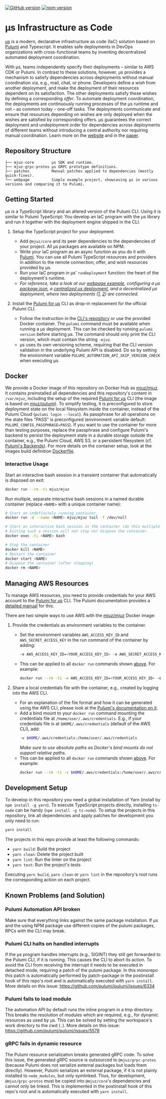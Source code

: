 [![GitHub version](https://badge.fury.io/gh/mjuz-iac%2Fmjuz.svg)](https://badge.fury.io/gh/mjuz-iac%2Fmjuz)
[![npm version](https://badge.fury.io/js/%40mjuz%2Fcore.svg)](https://badge.fury.io/js/%40mjuz%2Fcore)

# µs Infrastructure as Code

[µs](https://mjuz.rocks) is a modern, declarative infrastructure as code (IaC) solution based on [Pulumi](https://pulumi.com) and Typescript.
It enables safe deployments in DevOps organizations with cross-functional teams
by inventing decentralized automated deployment coordination.

With µs, teams independently specify their deployments – similar to AWS CDK or Pulumi.
In contrast to these solutions, however,
µs provides a mechanism to satisfy dependencies across deployments
without manual coordination via, e.g., mail, chat, or phone.
Developers define a *wish* from another deployment,
and make the deployment of their resources dependent on its satisfaction.
The other deployments satisfy these wishes
by defining a corresponding *offer*.
To automate deployment coordination,
the deployments are continuously running processes of the  µs runtime and not – as common today – one-off tasks.
The deployments communicate and ensure that resources depending on wishes are
only deployed when the wishes are satisfied by corresponding offers.
µs guarantees the correct deployment and undeployment order
for dependencies across deployments of different teams without introducing a central authority
nor requiring  manual coordination.
Learn more on the [website](https://mjuz.rocks) and in the [paper](https://mjuz.rocks/assets/pdf/papers/2021_Automating-Serverless-Deployments-for-DevOps-Organizations.pdf).

## Repository Structure

```
├── mjuz-core        µs SDK and runtime.
├── mjuz-grpc-protos µs GRPC prototype definitions.
├── patches          Manual patches applied to dependencies (mostly quick-fixes).
└── webpage          Simple example project, showcasing µs in various versions and comparing it to Pulumi.
```

## Getting Started

µs is a TypeScript library and an altered version of the Pulumi CLI.
Using it is similar to Pulumi TypeScript:
You develop an IaC program with the µs library and run it together with the deployment engine shipped in the CLI.

1. Setup the TypeScript project for your deployment.
	
	* Add `@mjuz/core` and its peer dependencies to the dependencies of your project.
	  All µs packages are available on NPM.
	* Write your IaC program as an async function as you do it with [Pulumi](https://pulumi.com). 
	  You can use all Pulumi TypeScript resources and providers in addition to the remote connection, offer,
	  and wish resources provided by µs.
	* Run your IaC program in µs' `runDeployment` function: the heart of the deployment's runtime.
	* *For reference, take a look at our [webpage example](webpage),
	  configuring a µs [package.json](webpage/package.json),
	  a [centralized µs deployment](webpage/src/central-mjuz/index.ts),
	  and a decentralized µs deployment,
	  where two deployments ([1](webpage/src/decentral-mjuz/bucket/index.ts), [2](webpage/src/decentral-mjuz/content/index.ts)) are connected.*
	
2. Install the [Pulumi for µs](https://github.com/mjuz-iac/pulumi) CLI as drop-in replacement for the official Pulumi CLI.

	* Follow the instruction in the [CLI's repository](https://github.com/mjuz-iac/pulumi)
	  or use the provided Docker container. The `pulumi` command must be available when running a µs deployment.
	  This can be checked by running `pulumi version` before starting µs. The command should only print the CLI version,
	  which must contain the string `-mjuz`.
	* µs uses its own versioning scheme, requiring that the CLI version validation in the underlying Pulumi API
	  is disabled. Do so by setting the environment variable `PULUMI_AUTOMATION_API_SKIP_VERSION_CHECK` when
	  executing µs.
	
## Docker

We provide a Docker image of this repository on Docker Hub as [mjuz/mjuz](https://hub.docker.com/r/mjuz/mjuz).
It contains preinstalled all dependencies and this repository's content in `/var/mjuz`,
including the setup of the required [Pulumi for µs](https://github.com/mjuz-iac/pulumi) CLI (the image is based on [mjuz/pulumi](https://hub.docker.com/r/mjuz/mjuz)).
To simplify testing, it is preconfigured to store deployment state on the local filesystem inside the container,
instead of the Pulumi Cloud (`pulumi login --local`).
As passphrase for all operations on the state files "PASS" is preconfigured (environment variable default: `PULUMI_CONFIG_PASSPHRASE=PASS`).
If you want to use the container for more than testing purposes,
replace the passphrase and configure Pulumi's backend to persist the deployment state in a durable storage outside the container,
e.g., the Pulumi Cloud, AWS S3, or a persistent filesystem (cf. [Pulumi's Backends](https://www.pulumi.com/docs/intro/concepts/state/)).
For more details on the container setup,
look at the images build definition [Dockerfile](Dockerfile).

### Interactive Usage

Start an interactive bash session in a transient container that automatically is disposed on exit:

```bash
docker run --rm -ti mjuz/mjuz
```

Run multiple, separate interactive bash sessions in a named durable container
(replace `<NAME>` with a unique container name):

```bash
# Start an indefinitely running container.
docker run -d --name <NAME> mjuz/mjuz tail -f /dev/null

# Start an interactive bash session in the container (do this multiple times in parallel).
# Exiting such a session will not stop nor dispose the container.
docker exec -ti <NAME> bash

# Stop the container
docker kill <NAME>
# Restart the container
docker start <NAME>
# Dispose the container (after stopping)
docker rm <NAME>
```

## Managing AWS Resources

To manage AWS resources, you need to provide credentials for your AWS account to the [Pulumi for µs](https://github.com/mjuz-iac/pulumi) CLI.
The Pulumi documentation provides a [detailed manual](https://pulumi.io/install/aws.html) for this.

There are two simple ways to use AWS with the [mjuz/mjuz](https://hub.docker.com/r/mjuz/mjuz) Docker image:

1. Provide the credentials as environment variables to the container.

	* Set the environment variables `AWS_ACCESS_KEY_ID` and `AWS_SECRET_ACCESS_KEY` in the run command of the container by adding:
	  ```bash
	  -e AWS_ACCESS_KEY_ID=<YOUR_ACCESS_KEY_ID> -e AWS_SECRET_ACCESS_KEY=<YOUR_SECRET_ACCESS_KEY>
	  ```
	* This can be applied to all `docker run` commands shown [above](#interactive-usage). For example:
	  ```bash
	  docker run --rm -ti -e AWS_ACCESS_KEY_ID=<YOUR_ACCESS_KEY_ID> -e AWS_SECRET_ACCESS_KEY=<YOUR_SECRET_ACCESS_KEY> mjuz/mjuz
	  ```
	
2. Share a local credentials file with the container, e.g., created by logging into the AWS CLI.

	* For an explanation of the file format and how it can be generated using the AWS CLI, please look at the [Pulumi's documentation on it](https://pulumi.io/install/aws.html).
	* Add a bind mount to your `docker run` command mounting the credentials file at `/home/user/.aws/credentials`.
	  E.g., if your credentials file is at `$HOME/.aws/credentials` (default of the AWS CLI), add:
	  ```bash
	  -v $HOME/.aws/credentials:/home/user/.aws/credentials
	  ```
      *Make sure to use absolute paths as Docker's bind mounts do not support relative paths.*
	* This can be applied to all `docker run` commands shown [above](#interactive-usage). For example:
	  ```bash
	  docker run --rm -ti -v $HOME/.aws/credentials:/home/user/.aws/credentials mjuz/mjuz
	  ```

## Development Setup

To develop in this repository you need a global installation of Yarn (install by `npm install -g yarn`).
To execute TypeScript projects directly, installing `ts-node` can be handy (`npm install -g ts-node`).
To setup the projects in this repository, link all dependencies and apply patches for development
you only need to run:

```bash
yarn install
```

The projects in this repo provide at least the following commands:

* `yarn build`: Build the project
* `yarn clean`: Delete the project built
* `yarn lint`: Run the linter on the project
* `yarn test`: Run the project's tests

Executing `yarn build`, `yarn clean` or `yarn lint` in the repository's root
runs the corresponding action on each project.

## Known Problems (and Solution)

### Pulumi Automation API broken

Make sure that everything links against the same package installation. If µs and the using NPM package use different copies of the pulumi packages, RPCs with the CLI may break.

### Pulumi CLI halts on handled interrupts

If the µs program handles interrupts (e.g., SIGINT) they still get forwarded to the Pulumi CLI, if it is running.
This causes the CLI to abort its action.
To avoid the CLI from receiving the interrupt it needs to be executed in detached mode, requiring a patch of the pulumi package.
In this monorepo this patch is automatically performed by patch-package in the postinstall hook of this repo's root and is automatically executed with `yarn install`.
More details on this issue: https://github.com/pulumi/pulumi/issues/6334

### Pulumi fails to load module

The automation API by default runs the inline program in a tmp directory.
This breaks the resolution of modules which are required, e.g., for dynamic resources as used by µs.
This can be solved by setting the workspace's work directory to the cwd (`.`).
More details on this issue: https://github.com/pulumi/pulumi/issues/5578

### gRPC fails in dynamic resource

The Pulumi resource serialization breaks generated gRPC code.
To solve this issue, the generated gRPC source is outsourced to `@mjuz/grpc-protos`
(because Pulumi does not serialize external packages but loads them directly).
However, Pulumi serializes an external package, if it is not plainly installed to `node_modules`, but only symlinked.
Thus, for development, `@mjuz/grpc-protos` must be copied into `@mjuz/core`'s dependencies and cannot only be linked.
This is implemented in the postinstall hook of this repo's root and is automatically executed with `yarn install`.
